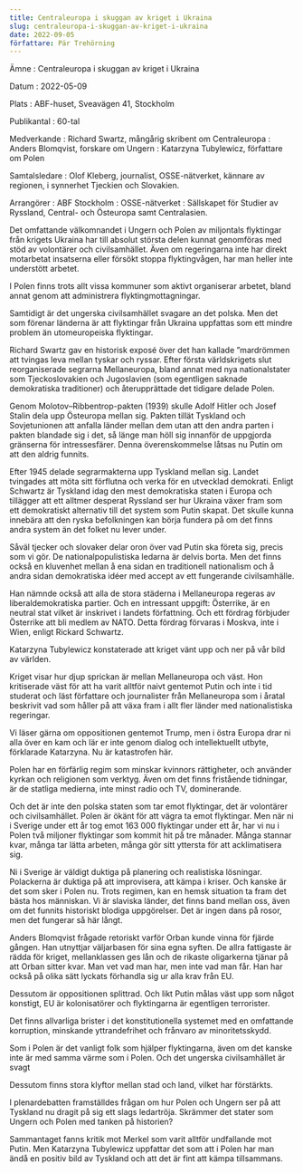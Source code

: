 ```yaml
---
title: Centraleuropa i skuggan av kriget i Ukraina
slug: centraleuropa-i-skuggan-av-kriget-i-ukraina
date: 2022-09-05
författare: Pär Trehörning
---
```


Ämne
: Centraleuropa i skuggan av kriget i Ukraina

Datum
: 2022-05-09

Plats
: ABF-huset, Sveavägen 41, Stockholm

Publikantal
: 60-tal

Medverkande
: Richard Swartz, mångårig skribent om Centraleuropa
: Anders Blomqvist, forskare om Ungern
: Katarzyna Tubylewicz, författare om Polen

Samtalsledare
: Olof Kleberg, journalist, OSSE-nätverket, kännare av regionen, i synnerhet Tjeckien och Slovakien.

Arrangörer
: ABF Stockholm
: OSSE-nätverket
: Sällskapet för Studier av Ryssland, Central- och Östeuropa samt Centralasien.

Det omfattande välkomnandet i Ungern och Polen av miljontals flyktingar från krigets Ukraina har till absolut största delen kunnat genomföras med stöd av volontärer och civilsamhället. Även om regeringarna inte har direkt motarbetat insatserna eller försökt stoppa flyktingvågen, har man heller inte understött arbetet.  

I Polen finns trots allt vissa kommuner som aktivt organiserar arbetet, bland annat genom att administrera flyktingmottagningar.

Samtidigt är det ungerska civilsamhället svagare an det polska. Men det som förenar länderna är att flyktingar från Ukraina uppfattas som ett mindre problem än utomeuropeiska flyktingar.

Richard Swartz gav en historisk exposé över det han kallade ”mardrömmen att tvingas leva mellan tyskar och ryssar. Efter första världskrigets slut reorganiserade segrarna Mellaneuropa, bland annat med nya nationalstater som Tjeckoslovakien och Jugoslavien (som egentligen saknade demokratiska traditioner) och återupprättade det tidigare delade Polen.

Genom Molotov–Ribbentrop-pakten (1939) skulle Adolf Hitler och Josef Stalin dela upp Östeuropa mellan sig. Pakten tillät Tyskland och Sovjetunionen att anfalla länder mellan dem utan att den andra parten i pakten blandade sig i det, så länge man höll sig innanför de uppgjorda gränserna för intressesfärer. Denna överenskommelse låtsas nu Putin om att den aldrig funnits.

Efter 1945 delade segrarmakterna upp Tyskland mellan sig. Landet tvingades att möta sitt förflutna och verka för en utvecklad demokrati. Enligt Schwartz är Tyskland idag den mest demokratiska staten i Europa och tillägger att ett alltmer desperat Ryssland ser hur Ukraina växer fram som ett demokratiskt alternativ till det system som Putin skapat. Det skulle kunna innebära att den ryska befolkningen kan börja fundera på om det finns andra system än det folket nu lever under.

Såväl tjecker och slovaker delar oron över vad Putin ska företa sig, precis som vi gör. De nationalpopulistiska ledarna är delvis borta. Men det finns också en kluvenhet mellan å ena sidan en traditionell nationalism och å andra sidan demokratiska idéer med accept av ett fungerande civilsamhälle.    

Han nämnde också att alla de stora städerna i Mellaneuropa regeras av liberaldemokratiska partier. Och en intressant uppgift: Österrike, är en neutral stat vilket är inskrivet i landets författning. Och ett fördrag förbjuder Österrike att bli medlem av NATO. Detta fördrag förvaras i Moskva, inte i Wien, enligt Rickard Schwartz.
 
Katarzyna Tubylewicz konstaterade att kriget vänt upp och ner på vår bild av världen.

Kriget visar hur djup sprickan är mellan Mellaneuropa och väst. Hon kritiserade väst för att ha varit alltför naivt gentemot Putin och inte i tid studerat och läst författare och journalister från Mellaneuropa som i åratal beskrivit vad som håller på att växa fram i allt fler länder med nationalistiska regeringar.

Vi läser gärna om oppositionen gentemot Trump, men i östra Europa drar ni alla över en kam och lär er inte genom dialog och intellektuellt utbyte, förklarade Katarzyna. Nu är katastrofen här.

Polen har en förfärlig regim som minskar kvinnors rättigheter, och använder kyrkan och religionen som verktyg. Även om det finns fristående tidningar, är de statliga medierna, inte minst radio och TV, dominerande.

Och det är inte den polska staten som tar emot flyktingar, det är volontärer och civilsamhället.  Polen är ökänt för att vägra ta emot flyktingar. Men när ni i Sverige under ett år tog emot 163 000 flyktingar under ett år, har vi nu i Polen två miljoner flyktingar som kommit hit på tre månader. Många stannar kvar, många tar lätta arbeten, många gör sitt yttersta för att acklimatisera sig.

Ni i Sverige är väldigt duktiga på planering och realistiska lösningar. Polackerna är duktiga på att improvisera, att kämpa i kriser. Och kanske är det som sker i Polen nu. Trots regimen, kan en hemsk situation ta fram det bästa hos människan. Vi är slaviska länder, det finns band mellan oss, även om det funnits historiskt blodiga uppgörelser. Det är ingen dans på rosor, men det fungerar så här långt.
 
Anders Blomqvist frågade retoriskt varför Orban kunde vinna för fjärde gången. Han utnyttjar väljarbasen för sina egna syften. De allra fattigaste är rädda för kriget, mellanklassen ges lån och de rikaste oligarkerna tjänar på att Orban sitter kvar. Man vet vad man har, men inte vad man får. Han har också på olika sätt lyckats förhandla sig ur alla krav från EU.

Dessutom är oppositionen splittrad. Och likt Putin målas väst upp som något konstigt, EU är kolonisatörer och flyktingarna är egentligen terrorister.

Det finns allvarliga brister i det konstitutionella systemet med en omfattande korruption, minskande yttrandefrihet och frånvaro av minoritetsskydd.

Som i Polen är det vanligt folk som hjälper flyktingarna, även om det kanske inte är med samma värme som i Polen. Och det ungerska civilsamhället är svagt

Dessutom finns stora klyftor mellan stad och land, vilket har förstärkts.
 
I plenardebatten framställdes frågan om hur Polen och Ungern ser på att Tyskland nu dragit på sig ett slags ledartröja. Skrämmer det stater som Ungern och Polen med tanken på historien?

Sammantaget fanns kritik mot Merkel som varit alltför undfallande mot Putin. Men Katarzyna Tubylewicz uppfattar det som att i Polen har man ändå en positiv bild av Tyskland och att det är fint att kämpa tillsammans.